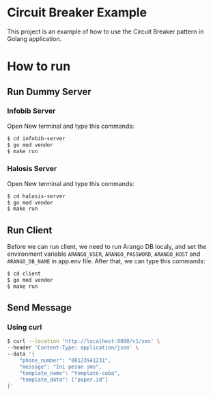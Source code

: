 # Circuit Breaker Example

This project is an example of how to use the Circuit Breaker pattern in Golang application.

# How to run
## Run Dummy Server
### Infobib Server
Open New terminal and type this commands:
```bash
$ cd infobib-server
$ go mod vendor
$ make run 
```

### Halosis Server
Open New terminal and type this commands:
```bash
$ cd halosis-server
$ go mod vendor
$ make run 
```

## Run Client
Before we can run client, we need to run Arango DB localy, and set the environment variable `ARANGO_USER`, `ARANGO_PASSWORD`, `ARANGO_HOST` and `ARANGO_DB_NAME` in app.env file. After that, we can type this commands:
```bash
$ cd client
$ go mod vendor
$ make run
```

## Send Message
### Using curl
``` bash
$ curl --location 'http://localhost:8888/v1/sms' \
--header 'Content-Type: application/json' \
--data '{
    "phone_number": "08123941231",
    "message": "Ini pesan sms",
    "template_name": "template-coba",
    "template_data": ["paper.id"]
}'
```